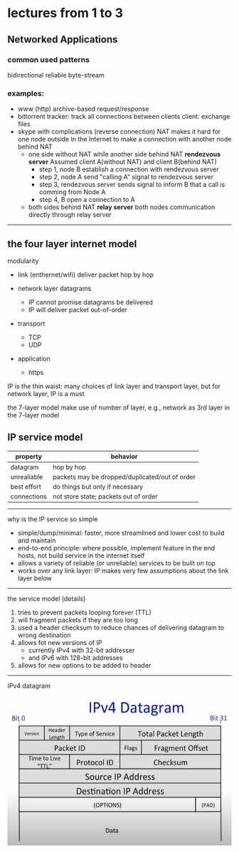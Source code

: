 # lectures from 1 to 3

## Networked Applications

### common used patterns
bidirectional reliable byte-stream

### examples:
- www (http)
    archive-based request/response
- bittorrent
    tracker: track all connections between clients
    client: exchange files
- skype with complications (reverse connection)
    NAT makes it hard for one node outside in the Internet to make a connection with another node behind NAT
    - one side without NAT while another side behind NAT
        **rendezvous server**
        Assumed client A(without NAT) and client B(behind NAT)
        - step 1, node B establish a connection with rendezvous server
        - step 2, node A send "calling A" signal to rendezvous server
        - step 3, rendezvous server sends signal to inform B that a call is comming from Node A
        - step 4, B open a connection to A
    - both sides behind NAT
      **relay server**
      both nodes communication directly through relay server

---

## the four layer internet model

modularity

- link (enthernet/wifi)
  deliver packet hop by hop

- network layer
  datagrams
   - IP cannot promise datagrams be delivered 
   - IP will deliver packet out-of-order

- transport
  - TCP
  - UDP

- application
  - https

IP is the thin waist:
    many choices of link layer and transport layer, but for network layer, IP is a must

the 7-layer model
    make use of number of layer, e.g., network as 3rd layer in the 7-layer model

## IP service model

|property | behavior|
|---|---|
| datagram | hop by hop |
| unrealiable | packets may be dropped/duplicated/out of order |
| best effort | do things but only if necessary |
| connections | not store state; packets out of order |

---

why is the IP service so simple
- simple/dump/minimal: faster, more streamlined and lower cost to build and maintain
- end-to-end principle: where possible, implement feature in the end hosts, not build service in the internet itself
- allows a variety of reliable (or unreliable) services to be built on top
- works over any link layer: IP makes very few assumptions about the link layer below

---

the service model (details)
1. tries to prevent packets looping forever (TTL)
2. will fragment packets if they are too long
3. used a header checksum to reduce chances of delivering datagram to wrong destination
4. allows fot new versions of IP
   - currently IPv4 with 32-bit addresser
   - and IPv6 with 128-bit addresses
5. allows for new options to be added to header

---

IPv4 datagram

![IP figure](Assets/lec1_3/img/ip_figure.png)
